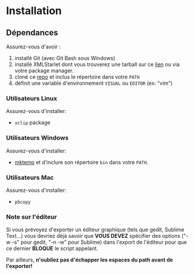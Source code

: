 # Installation

## Dépendances
Assurez-vous d'avoir :  

1. installé Git (avec Git Bash sous Windows) 
1. installé XMLStarlet dont vous trouverez une tarball sur ce [lien](http://xmlstar.sourceforge.net/download.php) ou via votre package manager.
1. cloné ce  [repo](https://github.com/jirac/jirac "jirac repository") et inclus le répertoire dans votre `PATH`
1. définit une variable d'environnement `VISUAL` ou `EDITOR` (ex: "vim")

### Utilisateurs Linux
Assurez-vous d'installer:  
* `xclip` package

### Utilisateurs Windows 
Assurez-vous d'installer:  
* [mktemp](http://gnuwin32.sourceforge.net/packages/mktemp.htm) et d'inclure son répertoire `bin` dans votre `PATH`.

### Utilisateurs Mac 
Assurez-vous d'installer:  
* `pbcopy`

### Note sur l'éditeur
Si vous prévoyez d'exporter un éditeur graphique (tels que gedit, Sublime Text...) vous devriez déjà savoir que **VOUS DEVEZ** spécifier des options ("-w -s" pour gedit, "-n -w" pour Sublime) dans l'export de l'éditeur pour que ce dernier **BLOQUE** le script appelant.  

Par ailleurs, **n'oubliez pas d'échapper les espaces du path avant de l'exporter!**
